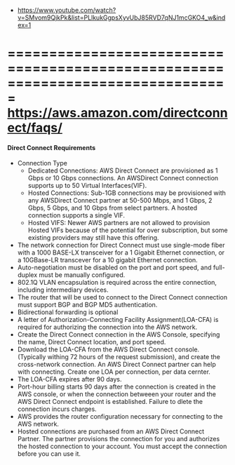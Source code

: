 
- https://www.youtube.com/watch?v=SMvom9QjkPk&list=PLlkukGgpsXyvUbJ85RVD7qNJ1mcGKO4_w&index=1

===============================================================================
https://aws.amazon.com/directconnect/faqs/
===============================================================================
#### Direct Connect Requirements
  * Connection Type
    * Dedicated Connections: AWS Direct Connect are provisioned as 1 Gbps or 10 Gbps connections. An AWSDirect Connect connection supports up to 50 Virtual Interfaces(VIF).
    * Hosted Connections: Sub-1GB connections may be provisioned with any AWSDirect Connect partner at 50-500 Mbps, and 1 Gbps, 2 Gbps, 5 Gbps, and 10 Gbps from select partners. A hosted connection supports a single VIF.
    * Hosted VIFS: Newer AWS partners are not allowed to provision Hosted VIFs because of the potential for over subscription, but some existing providers may still have this offering.
  * The network connection for Direct Connect must use single-mode fiber with a 1000 BASE-LX transceiver for a 1 Gigabit Ethernet connection, or a 10GBase-LR transcever for a 10 gigabit Ethernet connection.
  * Auto-negotiation must be disabled on the port and port speed, and full-duplex must be manually configured.
  * 802.1Q VLAN encapsulation is required across the entire connection, including intermediary devices.
  * The router that will be used to connect to the Direct Connect connection must support BGP and BGP MD5 authentication.
  * Bidirectional forwarding is optional
  * A letter of Authorization-Connecting Facility Assignment(LOA-CFA) is required for authorizing the connection into the AWS network.
  * Create the Direct Connect connection in the AWS Console, specifying the name, Direct Connect location, and port speed.
  * Download the LOA-CFA from the AWS Direct Connect console. (Typically withing 72 hours of the request submission), and create the cross-network connection. An AWS Direct Connect partner can help with connecting. Create one LOA per connection, per data cernter. 
  * The LOA-CFA expires after 90 days.
  * Port-hour billing starts 90 days after the connection is created in the AWS console, or when the connection betweeen your router and the AWS Direct Connect endpoint is established. Failure to dlete the connection incurs charges.
  * AWS provides the router configuration necessary for connecting to the AWS network.
  * Hosted connections are purchased from an AWS Direct Connect Partner. The partner provisions the connection for you and authorizes the hosted connection to your account. You must accept the connection before you can use it. 

